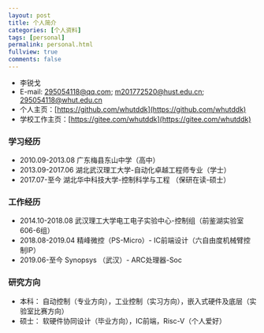 ```yaml
---
layout: post
title: 个人简介
categories: [个人资料]
tags: [personal]
permalink: personal.html
fullview: true
comments: false
---
```



* 李锐戈
* E-mail: 295054118@qq.com; m201772520@hust.edu.cn; 295054118@whut.edu.cn
* 个人主页：[https://github.com/whutddk](https://github.com/whutddk)
* 学校工作主页：[https://gitee.com/whutddk](https://gitee.com/whutddk)

### 学习经历
* 2010.09-2013.08 广东梅县东山中学（高中）
* 2013.09-2017.06 湖北武汉理工大学-自动化卓越工程师专业（学士）
* 2017.07-至今 湖北华中科技大学-控制科学与工程 （保研在读-硕士）

### 工作经历
* 2014.10-2018.08 武汉理工大学电工电子实验中心-控制组（前鉴湖实验室606-6组）
* 2018.08-2019.04 精峰微控（PS-Micro）- IC前端设计（六自由度机械臂控制IP）
* 2019.06-至今 Synopsys （武汉）- ARC处理器-Soc

### 研究方向
* 本科： 自动控制（专业方向），工业控制（实习方向），嵌入式硬件及底层（实验室比赛方向）
* 硕士： 软硬件协同设计（毕业方向），IC前端，Risc-V（个人爱好）
